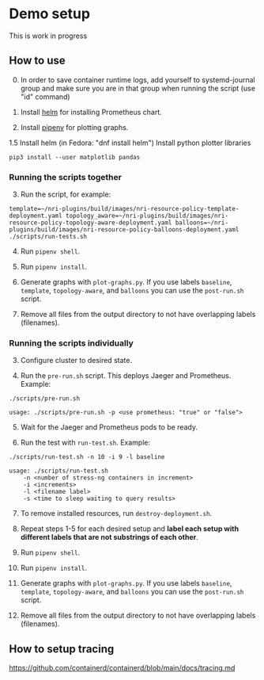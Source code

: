 # Demo setup

This is work in progress

## How to use

0. In order to save container runtime logs, add yourself to systemd-journal
   group and make sure you are in that group when running the script (use "id" command)

1. Install [helm](https://helm.sh/) for installing Prometheus chart.

2. Install [pipenv](https://pypi.org/project/pipenv/) for plotting graphs.

1.5 Install helm (in Fedora: "dnf install helm")
    Install python plotter libraries

```console
pip3 install --user matplotlib pandas
```

### Running the scripts together

3. Run the script, for example:

```console
template=~/nri-plugins/build/images/nri-resource-policy-template-deployment.yaml topology_aware=~/nri-plugins/build/images/nri-resource-policy-topology-aware-deployment.yaml balloons=~/nri-plugins/build/images/nri-resource-policy-balloons-deployment.yaml ./scripts/run-tests.sh
```

4. Run `pipenv shell`.

5. Run `pipenv install`.

6. Generate graphs with `plot-graphs.py`. If you use labels `baseline`, `template`, `topology-aware`, and `balloons` you can use the `post-run.sh` script.

7. Remove all files from the output directory to not have overlapping labels (filenames).

### Running the scripts individually

3. Configure cluster to desired state.

4. Run the `pre-run.sh` script. This deploys Jaeger and Prometheus. Example:

```console
./scripts/pre-run.sh
```

```console
usage: ./scripts/pre-run.sh -p <use prometheus: "true" or "false">
```

5. Wait for the Jaeger and Prometheus pods to be ready.

6. Run the test with `run-test.sh`. Example:

```console
./scripts/run-test.sh -n 10 -i 9 -l baseline
```

```console
usage: ./scripts/run-test.sh
    -n <number of stress-ng containers in increment>
    -i <increments>
    -l <filename label>
    -s <time to sleep waiting to query results>
```

7. To remove installed resources, run `destroy-deployment.sh`.

8. Repeat steps 1-5 for each desired setup and **label each setup with different labels that are not substrings of each other**.

9. Run `pipenv shell`.

10. Run `pipenv install`.

11. Generate graphs with `plot-graphs.py`. If you use labels `baseline`, `template`, `topology-aware`, and `balloons` you can use the `post-run.sh` script.

12. Remove all files from the output directory to not have overlapping labels (filenames).

## How to setup tracing

https://github.com/containerd/containerd/blob/main/docs/tracing.md
